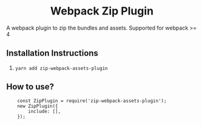 <div align="center">
    <h1>Webpack Zip Plugin</h1>
</div>

<p> A webpack plugin to zip the bundles and assets. Supported for webpack >= 4</p>

## Installation Instructions

1. `yarn add zip-webpack-assets-plugin`

## How to use?

```
    const ZipPlugin = require('zip-webpack-assets-plugin');
    new ZipPlugin({
        include: [],
    });
```
